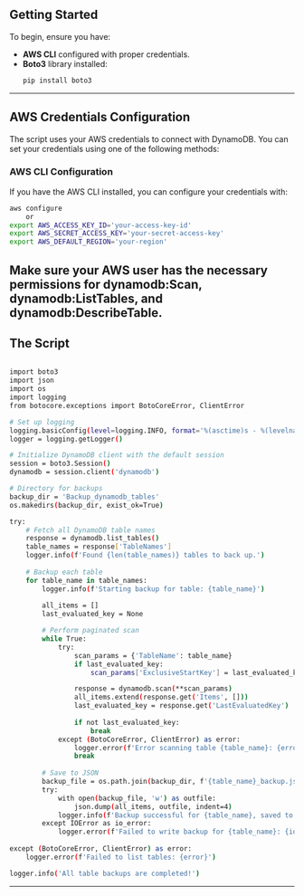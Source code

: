 ##  **Getting Started**

To begin, ensure you have:
- **AWS CLI** configured with proper credentials.
- **Boto3** library installed:
    ```bash
    pip install boto3
    ```

---

## **AWS Credentials Configuration**
The script uses your AWS credentials to connect with DynamoDB. You can set your credentials using one of the following methods:

### AWS CLI Configuration
If you have the AWS CLI installed, you can configure your credentials with:
```bash
aws configure
    or
export AWS_ACCESS_KEY_ID='your-access-key-id'
export AWS_SECRET_ACCESS_KEY='your-secret-access-key'
export AWS_DEFAULT_REGION='your-region'
```
Make sure your AWS user has the necessary permissions for dynamodb:Scan, dynamodb:ListTables, and dynamodb:DescribeTable.
---
 ## **The Script**

```bash

import boto3
import json
import os
import logging
from botocore.exceptions import BotoCoreError, ClientError

# Set up logging
logging.basicConfig(level=logging.INFO, format='%(asctime)s - %(levelname)s - %(message)s')
logger = logging.getLogger()

# Initialize DynamoDB client with the default session
session = boto3.Session()
dynamodb = session.client('dynamodb')

# Directory for backups
backup_dir = 'Backup_dynamodb_tables'
os.makedirs(backup_dir, exist_ok=True)

try:
    # Fetch all DynamoDB table names
    response = dynamodb.list_tables()
    table_names = response['TableNames']
    logger.info(f'Found {len(table_names)} tables to back up.')
    
    # Backup each table
    for table_name in table_names:
        logger.info(f'Starting backup for table: {table_name}')
        
        all_items = []
        last_evaluated_key = None

        # Perform paginated scan
        while True:
            try:
                scan_params = {'TableName': table_name}
                if last_evaluated_key:
                    scan_params['ExclusiveStartKey'] = last_evaluated_key

                response = dynamodb.scan(**scan_params)
                all_items.extend(response.get('Items', []))
                last_evaluated_key = response.get('LastEvaluatedKey')
                
                if not last_evaluated_key:
                    break
            except (BotoCoreError, ClientError) as error:
                logger.error(f'Error scanning table {table_name}: {error}')
                break
        
        # Save to JSON
        backup_file = os.path.join(backup_dir, f'{table_name}_backup.json')
        try:
            with open(backup_file, 'w') as outfile:
                json.dump(all_items, outfile, indent=4)
            logger.info(f'Backup successful for {table_name}, saved to {backup_file}')
        except IOError as io_error:
            logger.error(f'Failed to write backup for {table_name}: {io_error}')
            
except (BotoCoreError, ClientError) as error:
    logger.error(f'Failed to list tables: {error}')

logger.info('All table backups are completed!')
```
---



